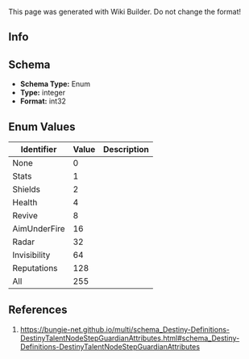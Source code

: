 <span class="wiki-builder">This page was generated with Wiki Builder. Do not change the format!</span>

## Info

## Schema
* **Schema Type:** Enum
* **Type:** integer
* **Format:** int32

## Enum Values
Identifier | Value | Description
---------- | ----- | -----------
None | 0 | 
Stats | 1 | 
Shields | 2 | 
Health | 4 | 
Revive | 8 | 
AimUnderFire | 16 | 
Radar | 32 | 
Invisibility | 64 | 
Reputations | 128 | 
All | 255 | 

## References
1. https://bungie-net.github.io/multi/schema_Destiny-Definitions-DestinyTalentNodeStepGuardianAttributes.html#schema_Destiny-Definitions-DestinyTalentNodeStepGuardianAttributes
